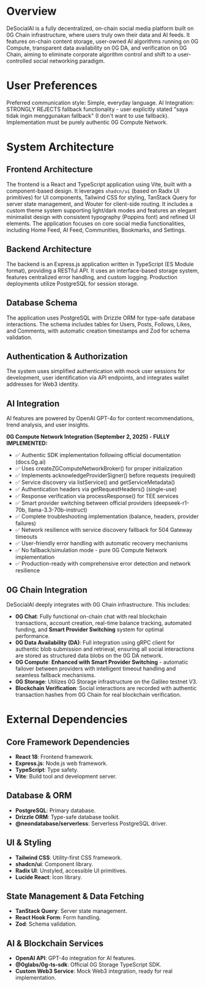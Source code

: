 # Overview
DeSocialAI is a fully decentralized, on-chain social media platform built on 0G Chain infrastructure, where users truly own their data and AI feeds. It features on-chain content storage, user-owned AI algorithms running on 0G Compute, transparent data availability on 0G DA, and verification on 0G Chain, aiming to eliminate corporate algorithm control and shift to a user-controlled social networking paradigm.

# User Preferences
Preferred communication style: Simple, everyday language.
AI Integration: STRONGLY REJECTS fallback functionality - user explicitly stated "saya tidak ingin menggunakan fallback" (I don't want to use fallback). Implementation must be purely authentic 0G Compute Network.

# System Architecture

## Frontend Architecture
The frontend is a React and TypeScript application using Vite, built with a component-based design. It leverages `shadcn/ui` (based on Radix UI primitives) for UI components, Tailwind CSS for styling, TanStack Query for server state management, and Wouter for client-side routing. It includes a custom theme system supporting light/dark modes and features an elegant minimalist design with consistent typography (Poppins font) and refined UI elements. The application focuses on core social media functionalities, including Home Feed, AI Feed, Communities, Bookmarks, and Settings.

## Backend Architecture
The backend is an Express.js application written in TypeScript (ES Module format), providing a RESTful API. It uses an interface-based storage system, features centralized error handling, and custom logging. Production deployments utilize PostgreSQL for session storage.

## Database Schema
The application uses PostgreSQL with Drizzle ORM for type-safe database interactions. The schema includes tables for Users, Posts, Follows, Likes, and Comments, with automatic creation timestamps and Zod for schema validation.

## Authentication & Authorization
The system uses simplified authentication with mock user sessions for development, user identification via API endpoints, and integrates wallet addresses for Web3 identity.

## AI Integration
AI features are powered by OpenAI GPT-4o for content recommendations, trend analysis, and user insights. 

**0G Compute Network Integration (September 2, 2025) - FULLY IMPLEMENTED:**
- ✅ Authentic SDK implementation following official documentation (docs.0g.ai)
- ✅ Uses createZGComputeNetworkBroker() for proper initialization
- ✅ Implements acknowledgeProviderSigner() before requests (required)
- ✅ Service discovery via listService() and getServiceMetadata()
- ✅ Authentication headers via getRequestHeaders() (single-use)
- ✅ Response verification via processResponse() for TEE services
- ✅ Smart provider switching between official providers (deepseek-r1-70b, llama-3.3-70b-instruct)
- ✅ Complete troubleshooting implementation (balance, headers, provider failures)
- ✅ Network resilience with service discovery fallback for 504 Gateway timeouts
- ✅ User-friendly error handling with automatic recovery mechanisms
- ✅ No fallback/simulation mode - pure 0G Compute Network implementation
- ✅ Production-ready with comprehensive error detection and network resilience

## 0G Chain Integration
DeSocialAI deeply integrates with 0G Chain infrastructure. This includes:
- **0G Chat**: Fully functional on-chain chat with real blockchain transactions, account creation, real-time balance tracking, automated funding, and **Smart Provider Switching** system for optimal performance.
- **0G Data Availability (DA)**: Full integration using gRPC client for authentic blob submission and retrieval, ensuring all social interactions are stored as structured data blobs on the 0G DA network.
- **0G Compute**: **Enhanced with Smart Provider Switching** - automatic failover between providers with intelligent timeout handling and seamless fallback mechanisms.
- **0G Storage**: Utilizes 0G Storage infrastructure on the Galileo testnet V3.
- **Blockchain Verification**: Social interactions are recorded with authentic transaction hashes from 0G Chain for real blockchain verification.

# External Dependencies

## Core Framework Dependencies
- **React 18**: Frontend framework.
- **Express.js**: Node.js web framework.
- **TypeScript**: Type safety.
- **Vite**: Build tool and development server.

## Database & ORM
- **PostgreSQL**: Primary database.
- **Drizzle ORM**: Type-safe database toolkit.
- **@neondatabase/serverless**: Serverless PostgreSQL driver.

## UI & Styling
- **Tailwind CSS**: Utility-first CSS framework.
- **shadcn/ui**: Component library.
- **Radix UI**: Unstyled, accessible UI primitives.
- **Lucide React**: Icon library.

## State Management & Data Fetching
- **TanStack Query**: Server state management.
- **React Hook Form**: Form handling.
- **Zod**: Schema validation.

## AI & Blockchain Services
- **OpenAI API**: GPT-4o integration for AI features.
- **@0glabs/0g-ts-sdk**: Official 0G Storage TypeScript SDK.
- **Custom Web3 Service**: Mock Web3 integration, ready for real implementation.